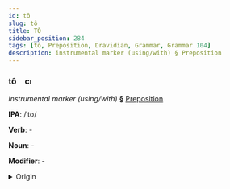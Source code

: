 ```yaml
---
id: tô
slug: tô
title: TÔ
sidebar_position: 284
tags: [tô, Preposition, Dravidian, Grammar, Grammar 104]
description: instrumental marker (using/with) § Preposition
---
```


### tô&emsp;<span kind="abugida">cı</span>

*instrumental marker (using/with)* **§** [Preposition](../../tags/Preposition)

**IPA**: /ˈto/

**Verb**: -

**Noun**: -

**Modifier**: -

<details>
    <summary>Origin</summary>
    Telugu తో tō /toː/<br/>
    <em>Dravidian Language Family</em>
</details>